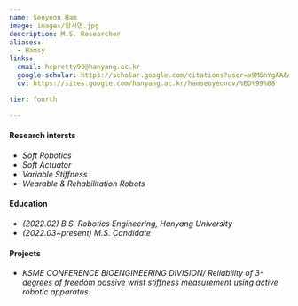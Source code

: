```yaml
---
name: Seoyeon Ham
image: images/함서연.jpg
description: M.S. Researcher
aliases:
  - Hamsy
links:
  email: hcpretty99@hanyang.ac.kr
  google-scholar: https://scholar.google.com/citations?user=a9M6nYgAAAAJ&hl=ko
  cv: https://sites.google.com/hanyang.ac.kr/hamseoyeoncv/%ED%99%88

tier: fourth

---
```


#### **Research intersts**
- *Soft Robotics*
- *Soft Actuator*
- *Variable Stiffness* 
- *Wearable & Rehabilitation Robots*

#### **Education**
- *(2022.02) B.S. Robotics Engineering, Hanyang University* 
- *(2022.03~present) M.S. Candidate*

#### **Projects**
- *KSME CONFERENCE BIOENGINEERING DIVISION/ Reliability of 3-degrees of freedom passive wrist stiffness measurement using active robotic apparatus.*

